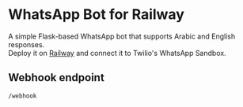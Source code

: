 
# WhatsApp Bot for Railway

A simple Flask-based WhatsApp bot that supports Arabic and English responses.  
Deploy it on [Railway](https://railway.app/) and connect it to Twilio's WhatsApp Sandbox.

## Webhook endpoint
```
/webhook
```
